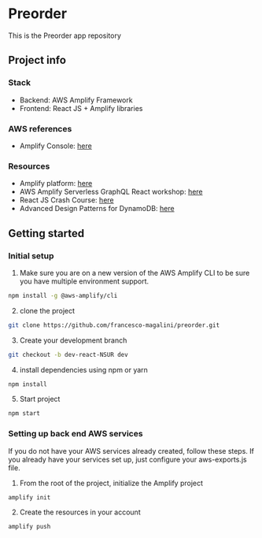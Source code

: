 # Preorder

This is the Preorder app repository

## Project info

### Stack

- Backend: AWS Amplify Framework
- Frontend: React JS +  Amplify libraries

### AWS references

- Amplify Console: [here](https://eu-central-1.console.aws.amazon.com/amplify/)

### Resources

- Amplify platform: [here](https://docs.amplify.aws/)
- AWS Amplify Serverless GraphQL React workshop: [here](https://www.youtube.com/watch?v=HZUlQ7Z2xHQ)
- React JS Crash Course: [here](https://www.youtube.com/watch?v=sBws8MSXN7A)
- Advanced Design Patterns for DynamoDB: [here](https://www.youtube.com/watch?v=HaEPXoXVf2k)
   
## Getting started    

### Initial setup

1. Make sure you are on a new version of the AWS Amplify CLI to be sure you have multiple environment support.

```sh
npm install -g @aws-amplify/cli
```

2. clone the project    

```sh
git clone https://github.com/francesco-magalini/preorder.git
```

3. Create your development branch

```sh
git checkout -b dev-react-NSUR dev
```

4. install dependencies using npm or yarn    

```sh
npm install
```

5. Start project    

```sh
npm start
```

### Setting up back end AWS services

If you do not have your AWS services already created, follow these steps. If you already have your services set up, just configure your aws-exports.js file.    

1. From the root of the project, initialize the Amplify project    

```sh
amplify init
```

2. Create the resources in your account

```sh
amplify push
```
